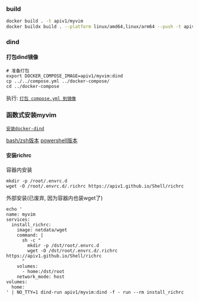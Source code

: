 ### build

```bash
docker build . -t apiv1/myvim
docker buildx build . --platform linux/amd64,linux/arm64 --push -t apiv1/myvim
```

### dind

#### 打包dind镜像

```shell
# 准备打包
export DOCKER_COMPOSE_IMAGE=apiv1/myvim:dind
cp ../../compose.yml ../docker-compose/
cd ../docker-compose
```

执行: [`打包 compose.yml 到镜像`](../docker-compose/README.md#打包配置到镜像-示例)

### 函数式安装myvim

[`安装docker-dind`](../dind/README.md#docker-dind)

[bash/zsh版本](./myvim.envrc)
[powershell版本](./myvim.ps1)

#### 安装richrc

容器内安装

```shell
mkdir -p /root/.envrc.d
wget -O /root/.envrc.d/.richrc https://apiv1.github.io/Shell/richrc
```

外部安装(已废弃, 因为容器内也装wget了)

```shell
echo '
name: myvim
services:
  install_richrc:
    image: netdata/wget
    command: |
      sh -c "
        mkdir -p /dst/root/.envrc.d
        wget -O /dst/root/.envrc.d/.richrc https://apiv1.github.io/Shell/richrc
      "
    volumes:
      - home:/dst/root
    network_mode: host
volumes:
  home:
' | NO_TTY=1 dind-run apiv1/myvim:dind -f - run --rm install_richrc
```
